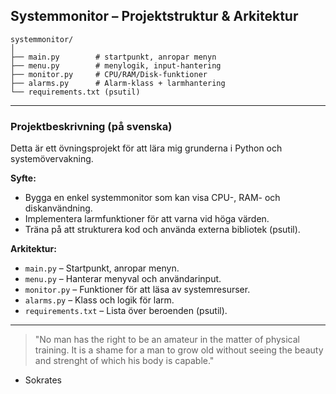 ## Systemmonitor – Projektstruktur & Arkitektur

```text
systemmonitor/
│
├── main.py        # startpunkt, anropar menyn
├── menu.py        # menylogik, input-hantering
├── monitor.py     # CPU/RAM/Disk-funktioner
├── alarms.py      # Alarm-klass + larmhantering
└── requirements.txt (psutil)
```

---

### Projektbeskrivning (på svenska)

Detta är ett övningsprojekt för att lära mig grunderna i Python och systemövervakning.

**Syfte:**
- Bygga en enkel systemmonitor som kan visa CPU-, RAM- och diskanvändning.
- Implementera larmfunktioner för att varna vid höga värden.
- Träna på att strukturera kod och använda externa bibliotek (psutil).

**Arkitektur:**
- `main.py` – Startpunkt, anropar menyn.
- `menu.py` – Hanterar menyval och användarinput.
- `monitor.py` – Funktioner för att läsa av systemresurser.
- `alarms.py` – Klass och logik för larm.
- `requirements.txt` – Lista över beroenden (psutil).

---

> "No man has the right to be an amateur in the matter of physical training. It is a
shame for a man to grow old without seeing the beauty and strenght of which his body is capable."

- Sokrates
